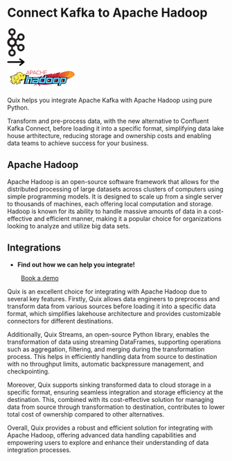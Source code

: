 # Connect Kafka to Apache Hadoop

<div class="connect-images cards blog-grid-card" markdown>
<div>
<img src="../images/kafka_logo.png" width="40px" />
</div>
<div>
<img src="../images/arrow.svg" width="40px" />
</div>
<div>
<img src="./images/apache-hadoop_1.jpg" />
</div>
</div>

Quix helps you integrate Apache Kafka with Apache Hadoop using pure Python.

Transform and pre-process data, with the new alternative to Confluent Kafka Connect, before loading it into a specific format, simplifying data lake house arthitecture, reducing storage and ownership costs and enabling data teams to achieve success for your business.

## Apache Hadoop

Apache Hadoop is an open-source software framework that allows for the distributed processing of large datasets across clusters of computers using simple programming models. It is designed to scale up from a single server to thousands of machines, each offering local computation and storage. Hadoop is known for its ability to handle massive amounts of data in a cost-effective and efficient manner, making it a popular choice for organizations looking to analyze and utilize big data sets.

## Integrations

<div class="grid cards" markdown>

- __Find out how we can help you integrate!__

    <a class="md-button md-button--primary" href="https://share.hsforms.com/1iW0TmZzKQMChk0lxd_tGiw4yjw2?__hstc=175542013.2303933fbd746c0ac86d9ccbe9bc9100.1728383268831.1729603416735.1729620918855.31&__hssc=175542013.1.1729620918855&__hsfp=2132701734" target="_blank" style="margin:.5rem;">Book a demo</a>

</div>


Quix is an excellent choice for integrating with Apache Hadoop due to several key features. Firstly, Quix allows data engineers to preprocess and transform data from various sources before loading it into a specific data format, which simplifies lakehouse architecture and provides customizable connectors for different destinations. 

Additionally, Quix Streams, an open-source Python library, enables the transformation of data using streaming DataFrames, supporting operations such as aggregation, filtering, and merging during the transformation process. This helps in efficiently handling data from source to destination with no throughput limits, automatic backpressure management, and checkpointing.

Moreover, Quix supports sinking transformed data to cloud storage in a specific format, ensuring seamless integration and storage efficiency at the destination. This, combined with its cost-effective solution for managing data from source through transformation to destination, contributes to lower total cost of ownership compared to other alternatives.

Overall, Quix provides a robust and efficient solution for integrating with Apache Hadoop, offering advanced data handling capabilities and empowering users to explore and enhance their understanding of data integration processes.

